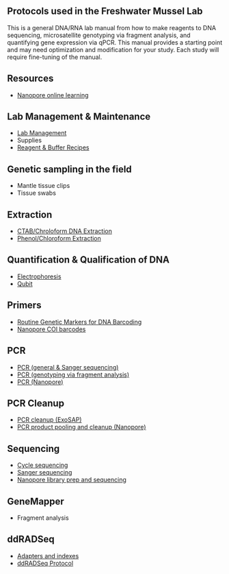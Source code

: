 ## Protocols used  in the Freshwater Mussel Lab

This is a general DNA/RNA lab manual from how to make reagents to DNA sequencing, microsatellite genotyping via fragment analysis, and quantifying gene expression via qPCR. This manual provides a starting point and may need optimization and modification for your study. Each study will require fine-tuning of the manual.

## Resources
- [Nanopore online learning](Nanopore_learning.md)

## Lab Management & Maintenance
- [Lab Management](general_lab_preparation.md)
- Supplies
- [Reagent & Buffer Recipes](reagent_and_buffers.md)

## Genetic sampling in the field
- Mantle tissue clips
- Tissue swabs

## Extraction
- [CTAB/Chroloform DNA Extraction](CTAB_extraction.md)
- [Phenol/Chloroform Extraction](Phenol-chloroform_extraction.md)

## Quantification & Qualification of DNA 
- [Electrophoresis](gel_electrophoresis.md)
- [Qubit](Qubit.md)

## Primers
- [Routine Genetic Markers for DNA Barcoding](Primers_for_Sanger_seq.md)
- [Nanopore COI barcodes](Barcode_primers_for_Nanopore.md)

## PCR
- [PCR (general & Sanger sequencing)](PCR.md)
- [PCR (genotyping via fragment analysis)](PCR_for_Genotyping.md)
- [PCR (Nanopore)](Nanopore_PCR.md)

## PCR Cleanup
- [PCR cleanup (ExoSAP)](PCR_exosap.md)
- [PCR product pooling and cleanup (Nanopore)](Nanopore_Product_Pooling.md)

## Sequencing 
- [Cycle sequencing](Cycle_sequencing.md)
- [Sanger sequencing](Sanger_Sequencing.md)
- [Nanopore library prep and sequencing](Nanopore.md)

## GeneMapper
- Fragment analysis

## ddRADSeq

- [Adapters and indexes](ddRADseq_adapter.md)
- [ddRADSeq Protocol](ddRADSeq.md)

